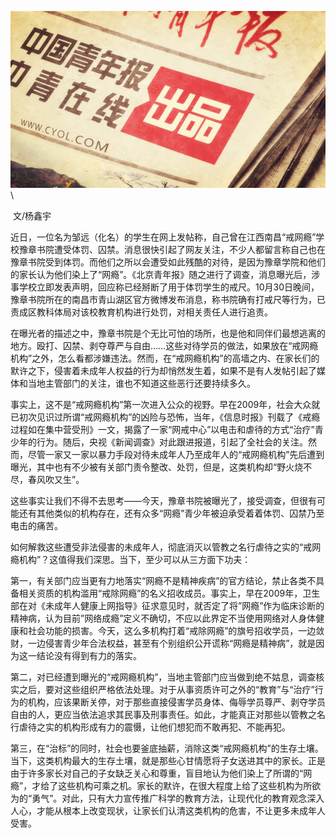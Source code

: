 <p><img src="https://raw.githubusercontent.com/ZjzMisaka/iaders/master/img/2019/11/ca4b0-927fb7d1ec368e4ddf6d7430e5e0090e.jpg">\</p>
<p>​​ 文/杨鑫宇<span id="more-8780"></span></p>
<p>近日，一位名为邹远（化名）的学生在网上发帖称，自己曾在江西南昌“戒网瘾”学校豫章书院遭受体罚、囚禁。消息很快引起了网友关注，不少人都留言称自己也在豫章书院受到体罚。而他们之所以会遭受如此残酷的对待，是因为豫章学院和他们的家长认为他们染上了“网瘾”。《北京青年报》随之进行了调查，消息曝光后，涉事学校立即发表声明，回应称已经掰断了用于体罚学生的戒尺。10月30日晚间，豫章书院所在的南昌市青山湖区官方微博发布消息，称书院确有打戒尺等行为，已责成区教科体局对该校教育机构进行处罚，对相关责任人进行追责。</p>
<p>在曝光者的描述之中，豫章书院是个无比可怕的场所，也是他和同伴们最想逃离的地方。殴打、囚禁、剥夺尊严与自由……这些对待学员的做法，如果放在“戒网瘾机构”之外，怎么看都涉嫌违法。然而，在“戒网瘾机构”的高墙之内、在家长们的默许之下，侵害着未成年人权益的行为却悄然发生着，如果不是有人发帖引起了媒体和当地主管部门的关注，谁也不知道这些恶行还要持续多久。</p>
<p>事实上，这不是“戒网瘾机构”第一次进入公众的视野。早在2009年，社会大众就已初次见识过所谓“戒网瘾机构”的凶险与恐怖，当年，《信息时报》刊载了《戒瘾过程如在集中营受刑》一文，揭露了一家“网戒中心”以电击和虐待的方式“治疗”青少年的行为。随后，央视《新闻调查》对此跟进报道，引起了全社会的关注。然而，尽管一家又一家以暴力手段对待未成年人乃至成年人的“戒网瘾机构”先后遭到曝光，其中也有不少被有关部门责令整改、处罚，但是，这类机构却“野火烧不尽，春风吹又生”。</p>
<p>这些事实让我们不得不去思考——今天，豫章书院被曝光了，接受调查，但很有可能还有其他类似的机构存在，还有众多“网瘾”青少年被迫承受着着体罚、囚禁乃至电击的痛苦。</p>
<p>如何解救这些遭受非法侵害的未成年人，彻底消灭以管教之名行虐待之实的“戒网瘾机构”？这值得我们深思。当下，至少可以从三方面下功夫：</p>
<p>第一，有关部门应当更有力地落实“网瘾不是精神疾病”的官方结论，禁止各类不具备相关资质的机构滥用“戒除网瘾”的名义招收成员。事实上，早在2009年，卫生部在对《未成年人健康上网指导》征求意见时，就否定了将&#8221;网瘾&#8221;作为临床诊断的精神病，认为目前&#8221;网络成瘾&#8221;定义不确切，不应以此界定不当使用网络对人身体健康和社会功能的损害。今天，这么多机构打着“戒除网瘾”的旗号招收学员，一边敛财，一边侵害青少年合法权益，甚至有个别组织公开谎称“网瘾是精神病”，就是因为这一结论没有得到有力的落实。</p>
<p>第二，对已经遭到曝光的“戒网瘾机构”，当地主管部门应当做到绝不姑息，调查核实之后，要对这些组织严格依法处理。对于从事资质许可之外的“教育”与“治疗”行为的机构，应该果断关停，对于那些直接侵害学员身体、侮辱学员尊严、剥夺学员自由的人，更应当依法追求其民事及刑事责任。如此，才能真正对那些以管教之名行虐待之实的机构形成有力的震慑，让他们想犯而不敢再犯、不能再犯。</p>
<p>第三，在“治标”的同时，社会也要釜底抽薪，消除这类“戒网瘾机构”的生存土壤。当下，这类机构最大的生存土壤，就是那些心甘情愿将子女送进其中的家长。正是由于许多家长对自己的子女缺乏关心和尊重，盲目地认为他们染上了所谓的“网瘾”，才给了这些机构可乘之机。家长的默许，在很大程度上给了这些机构为所欲为的“勇气”。对此，只有大力宣传推广科学的教育方法，让现代化的教育观念深入人心，才能从根本上改变现状，让家长们认清这类机构的危害，不让更多未成年人受害。</p>